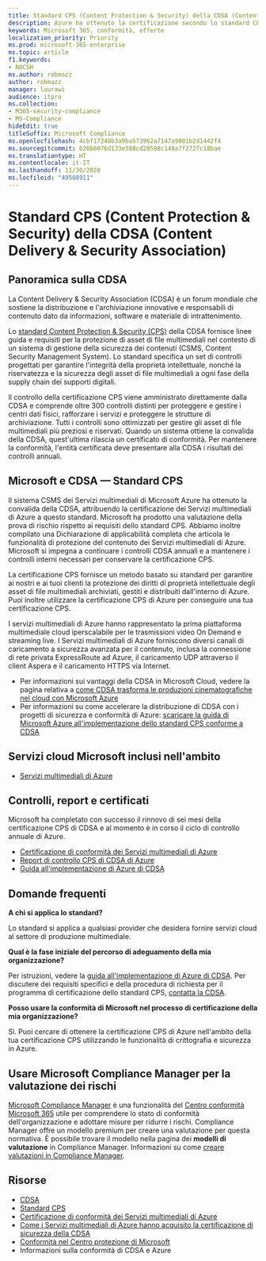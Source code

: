 ```yaml
---
title: Standard CPS (Content Protection & Security) della CDSA (Content Delivery & Security Association)
description: Azure ha ottenuto la certificazione secondo lo standard CPS (Content Protection and Security) della CDSA (Content Delivery and Security Association).
keywords: Microsoft 365, conformità, offerte
localization_priority: Priority
ms.prod: microsoft-365-enterprise
ms.topic: article
f1.keywords:
- NOCSH
ms.author: robmazz
author: robmazz
manager: laurawi
audience: itpro
ms.collection:
- M365-security-compliance
- MS-Compliance
hideEdit: true
titleSuffix: Microsoft Compliance
ms.openlocfilehash: 4cbf17248b3a9ba573962a7147a9001b2d1442f4
ms.sourcegitcommit: 626b0076d133e588cd28598c149a7f272fc18bae
ms.translationtype: HT
ms.contentlocale: it-IT
ms.lasthandoff: 11/30/2020
ms.locfileid: "49508911"
---
```

# <a name="content-delivery--security-association-cdsa-content-protection--security-cps-standard"></a>Standard CPS (Content Protection & Security) della CDSA (Content Delivery & Security Association)

## <a name="cdsa-overview"></a>Panoramica sulla CDSA

La Content Delivery & Security Association (CDSA) è un forum mondiale che sostiene la distribuzione e l'archiviazione innovative e responsabili di contenuto dato da informazioni, software e materiale di intrattenimento.

Lo [standard Content Protection & Security (CPS)](https://aka.ms/cdsa-standard) della CDSA fornisce linee guida e requisiti per la protezione di asset di file multimediali nel contesto di un sistema di gestione della sicurezza dei contenuti (CSMS, Content Security Management System). Lo standard specifica un set di controlli progettati per garantire l'integrità della proprietà intellettuale, nonché la riservatezza e la sicurezza degli asset di file multimediali a ogni fase della supply chain dei supporti digitali.

Il controllo della certificazione CPS viene amministrato direttamente dalla CDSA e comprende oltre 300 controlli distinti per proteggere e gestire i centri dati fisici, rafforzare i servizi e proteggere le strutture di archiviazione. Tutti i controlli sono ottimizzati per gestire gli asset di file multimediali più preziosi e riservati. Quando un sistema ottiene la convalida della CDSA, quest'ultima rilascia un certificato di conformità. Per mantenere la conformità, l'entità certificata deve presentare alla CDSA i risultati dei controlli annuali.

## <a name="microsoft-and-cdsa--cps-standard"></a>Microsoft e CDSA — Standard CPS

Il sistema CSMS dei Servizi multimediali di Microsoft Azure ha ottenuto la convalida della CDSA, attribuendo la certificazione dei Servizi multimediali di Azure a questo standard. Microsoft ha prodotto una valutazione della prova di rischio rispetto ai requisiti dello standard CPS. Abbiamo inoltre compilato una Dichiarazione di applicabilità completa che articola le funzionalità di protezione del contenuto dei Servizi multimediali di Azure. Microsoft si impegna a continuare i controlli CDSA annuali e a mantenere i controlli interni necessari per conservare la certificazione CPS.

La certificazione CPS fornisce un metodo basato su standard per garantire ai nostri e ai tuoi clienti la protezione dei diritti di proprietà intellettuale degli asset di file multimediali archiviati, gestiti e distribuiti dall'interno di Azure. Puoi inoltre utilizzare la certificazione CPS di Azure per conseguire una tua certificazione CPS.

I servizi multimediali di Azure hanno rappresentato la prima piattaforma multimediale cloud iperscalabile per le trasmissioni video On Demand e streaming live. I Servizi multimediali di Azure forniscono diversi canali di caricamento a sicurezza avanzata per il contenuto, inclusa la connessione di rete privata ExpressRoute ad Azure, il caricamento UDP attraverso il client Aspera e il caricamento HTTPS via Internet.

- Per informazioni sui vantaggi della CDSA in Microsoft Cloud, vedere la pagina relativa a [come CDSA trasforma le produzioni cinematografiche nel cloud con Microsoft Azure](https://customers.microsoft.com/story/cdsa-nonprofit-azure-sharepoint-office365-mobility-security-en)
- Per informazioni su come accelerare la distribuzione di CDSA con i progetti di sicurezza e conformità di Azure: [scaricare la guida di Microsoft Azure all'implementazione dello standard CPS conforme a CDSA](https://gallery.technet.microsoft.com/Azure-Implementing-CDSA-8087c7a2)

## <a name="microsoft-in-scope-cloud-services"></a>Servizi cloud Microsoft inclusi nell'ambito

- [Servizi multimediali di Azure](https://aka.ms/AzureCompliance)

## <a name="audits-reports-and-certificates"></a>Controlli, report e certificati

Microsoft ha completato con successo il rinnovo di sei mesi della certificazione CPS di CDSA e al momento è in corso il ciclo di controllo annuale di Azure.

- [Certificazione di conformità dei Servizi multimediali di Azure](https://aka.ms/cdsa-cert)
- [Report di controllo CPS di CDSA di Azure](https://aka.ms/AzureCDSACPSAuditReport)
- [Guida all'implementazione di Azure di CDSA](https://aka.ms/AzureCDSAImplementationGuide)

## <a name="frequently-asked-questions"></a>Domande frequenti

**A chi si applica lo standard?**

Lo standard si applica a qualsiasi provider che desidera fornire servizi cloud al settore di produzione multimediale.

**Qual è la fase iniziale del percorso di adeguamento della mia organizzazione?**

Per istruzioni, vedere la [guida all'implementazione di Azure di CDSA](https://aka.ms/cdsaprotectsecure). Per discutere dei requisiti specifici e della procedura di richiesta per il programma di certificazione dello standard CPS, [contatta la CDSA](https://go.microsoft.com/fwlink/p/?linkid=2099484).

**Posso usare la conformità di Microsoft nel processo di certificazione della mia organizzazione?**

Sì. Puoi cercare di ottenere la certificazione CPS di Azure nell'ambito della tua certificazione CPS utilizzando le funzionalità di crittografia e sicurezza in Azure.

## <a name="use-microsoft-compliance-manager-to-assess-your-risk"></a>Usare Microsoft Compliance Manager per la valutazione dei rischi

[Microsoft Compliance Manager](https://docs.microsoft.com/microsoft-365/compliance/compliance-manager) è una funzionalità del [Centro conformità Microsoft 365](https://docs.microsoft.com/microsoft-365/compliance/microsoft-365-compliance-center) utile per comprendere lo stato di conformità dell'organizzazione e adottare misure per ridurre i rischi. Compliance Manager offre un modello premium per creare una valutazione per questa normativa. È possibile trovare il modello nella pagina dei **modelli di valutazione** in Compliance Manager. Informazioni su come [creare valutazioni in Compliance Manager](https://docs.microsoft.com/microsoft-365/compliance/compliance-manager-assessments).

## <a name="resources"></a>Risorse

- [CDSA](https://www.cdsaonline.org/)
- [Standard CPS](https://aka.ms/cdsa-standard)
- [Certificazione di conformità dei Servizi multimediali di Azure](https://aka.ms/cdsa-cert)
- [Come i Servizi multimediali di Azure hanno acquisito la certificazione di sicurezza della CDSA](https://johndeutscher.com/2015/04/14/how-azure-media-services-earned-cdsa-security-certification/)
- [Conformità nel Centro protezione di Microsoft](https://www.microsoft.com/trust-center/compliance/compliance-overview)
- Informazioni sulla conformità di CDSA e Azure
